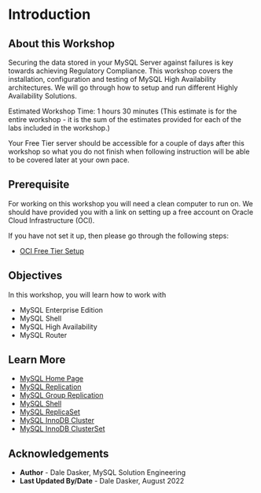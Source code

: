 # Introduction

## About this Workshop

Securing the data stored in your MySQL Server against failures is key towards achieving Regulatory Compliance.  This workshop covers the installation, configuration and testing of MySQL High Availability architectures.  We will go through how to setup and run different Highly Availability Solutions.

Estimated Workshop Time: 1 hours 30 minutes (This estimate is for the entire workshop - it is the sum of the estimates provided for each of the labs included in the workshop.)

Your Free Tier server should be accessible for a couple of days after this workshop so what you do not finish when following instruction will be able to be covered later at your own pace.


## Prerequisite

For working on this workshop you will need a clean computer to run on.  We should have provided you with a link on setting up a free account on Oracle Cloud Infrastructure (OCI).  

If you have not set it up, then please go through the following steps:

* [OCI Free Tier Setup](https://plforacle.github.io/learning-library/data-management-library/mysql-se/mysql-cloud/workshops/register/index.html)

## Objectives

In this workshop, you will learn how to work with 
- MySQL Enterprise Edition
- MySQL Shell
- MySQL High Availability
- MySQL Router

## Learn More

* [MySQL Home Page](https://www.mysql.com/)
* [MySQL Replication](https://dev.mysql.com/doc/refman/8.0/en/replication.html)
* [MySQL Group Replication](https://dev.mysql.com/doc/refman/8.0/en/group-replication.html)
* [MySQL Shell](https://dev.mysql.com/doc/mysql-shell/8.0/en/)
* [MySQL ReplicaSet](https://dev.mysql.com/doc/mysql-shell/8.0/en/mysql-innodb-replicaset.html)
* [MySQL InnoDB Cluster](https://dev.mysql.com/doc/mysql-shell/8.0/en/mysql-innodb-cluster.html)
* [MySQL InnoDB ClusterSet](https://dev.mysql.com/doc/mysql-shell/8.0/en/innodb-clusterset.html)

## Acknowledgements
* **Author** - Dale Dasker, MySQL Solution Engineering
* **Last Updated By/Date** - Dale Dasker, August 2022
